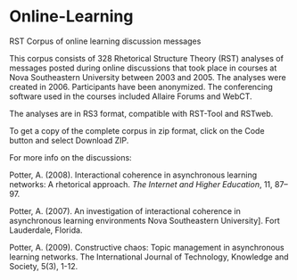 # Online-Learning
RST Corpus of online learning discussion messages

This corpus consists of 328 Rhetorical Structure Theory (RST) analyses of messages posted during online discussions that took place in courses at Nova Southeastern University between 2003 and 2005. The analyses were created in 2006. Participants have been anonymized. The conferencing software used in the courses included Allaire Forums and WebCT.

The analyses are in RS3 format, compatible with RST-Tool and RSTweb.

To get a copy of the complete corpus in zip format, click on the Code button and select Download ZIP.

For more info on the discussions:

Potter, A. (2008). Interactional coherence in asynchronous learning networks: A rhetorical approach. _The Internet and Higher Education_, 11, 87–97.

Potter, A. (2007). An investigation of interactional coherence in asynchronous learning environments Nova Southeastern University]. Fort Lauderdale, Florida. 

Potter, A. (2009). Constructive chaos: Topic management in asynchronous learning networks. The International Journal of Technology, Knowledge and Society, 5(3), 1-12. 

